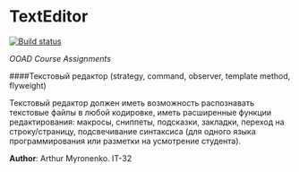 # TextEditor

[![Build status](https://ci.appveyor.com/api/projects/status/b0u0mybkt68xak7u?svg=true)](https://ci.appveyor.com/project/arthur-myronenko/texteditor)

*OOAD Course Assignments*

####Текстовый редактор (strategy, command, observer, template method, flyweight)

Текстовый редактор должен иметь возможность распознавать текстовые файлы в любой кодировке, иметь расширенные функции редактирования: макросы, сниппеты, подсказки, закладки, переход на строку/страницу, подсвечивание синтаксиса (для одного языка программирования или разметки на усмотрение студента).

**Author**: Arthur Myronenko. IT-32
